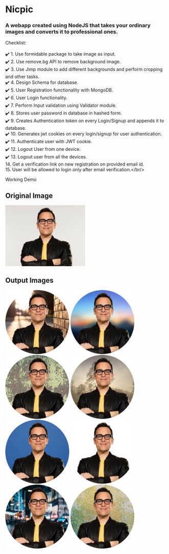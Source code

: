 # Nicpic

### A webapp created using NodeJS that takes your ordinary images and converts it to professional ones.

Checklist:<br/><br/>
✔️  1. Use formidable package to take image as input.<br/>
✔️  2. Use remove.bg API to remove background image.<br/>
✔️  3. Use Jimp module to add different backgrounds and perform cropping and other tasks.<br/>
✔️  4. Design Schema for database.<br/>
✔️  5. User Registration functionality with MongoDB.<br/>
✔️  6. User Login functionality.<br/>
✔️  7. Perform Input validation using Validator module.<br/>
✔️  8. Stores user password in database in hashed form.<br/>
✔️  9. Creates Authentication token on every Login/Signup and appends it to database.<br/>
✔️  10. Generates jwt cookies on every login/signup for user authentication.<br/>
✔️  11. Authenticate user with JWT cookie.<br/>
✔️  12. Logout User from one device.<br/>
✔️  13. Logout user from all the devices.<br/>
   14. Get a verification link on new registration on provided email id.<br/>
   15. User will be allowed to login only after email verification.</br/> 


Working Demo
## Original Image
<img src="https://raw.githubusercontent.com/ekagrashukla/Nicpic-ProfilePicMaker/main/test_img/001.jpg" width="250px"/>

## Output Images
<img src="https://raw.githubusercontent.com/ekagrashukla/Nicpic-ProfilePicMaker/main/output/output_circular/circle_color_result0.png" width="200px"/>
<img src="https://raw.githubusercontent.com/ekagrashukla/Nicpic-ProfilePicMaker/main/output/output_circular/circle_color_result1.png" width="200px"/>
<img src="https://raw.githubusercontent.com/ekagrashukla/Nicpic-ProfilePicMaker/main/output/output_circular/circle_color_result2.png" width="200px"/>
<img src="https://raw.githubusercontent.com/ekagrashukla/Nicpic-ProfilePicMaker/main/output/output_circular/circle_color_result3.png" width="200px"/>
<img src="https://raw.githubusercontent.com/ekagrashukla/Nicpic-ProfilePicMaker/main/output/output_circular/circle_color_result4.png" width="200px"/>
<img src="https://raw.githubusercontent.com/ekagrashukla/Nicpic-ProfilePicMaker/main/output/output_circular/circle_color_result5.png" width="200px"/>
<img src="https://raw.githubusercontent.com/ekagrashukla/Nicpic-ProfilePicMaker/main/output/output_circular/circle_color_result6.png" width="200px"/>
<img src="https://raw.githubusercontent.com/ekagrashukla/Nicpic-ProfilePicMaker/main/output/output_circular/circle_color_result7.png" width="200px"/>

